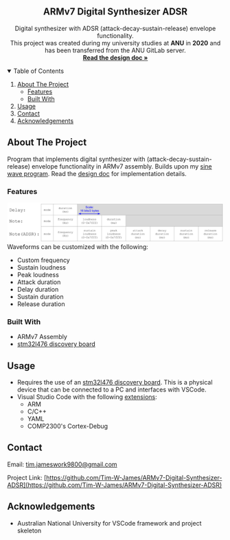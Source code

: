 <!--
*** Based on the Best-README-Template: https://github.com/othneildrew/Best-README-Template
***
*** To avoid retyping too much info. Do a search and replace for the following:
*** repo_name, project_title, project_description
-->



<!-- PROJECT LOGO -->
<br />
<p align="center">

  <h2 align="center">ARMv7 Digital Synthesizer ADSR</h2>

  <p align="center">
    Digital synthesizer with ADSR (attack-decay-sustain-release) envelope functionality.
    <br />
    This project was created during my university studies at <b>ANU</b> in <b>2020</b> and has been transferred from the ANU GitLab server.
    <br />
    <a href="https://github.com/Tim-W-James/ARMv7-Digital-Synthesizer-ADSR/blob/part-1/design-document.pdf"><strong>Read the design doc »</strong></a>
    <br />
<!--     <a href="https://github.com/Tim-W-James/repo_name">View Demo</a> -->
<!--     ·
    <a href="https://github.com/Tim-W-James/repo_name/issues">Report Bug</a> -->
<!--     ·
    <a href="https://github.com/Tim-W-James/repo_name/issues">Request Feature</a> -->
  </p>
</p>



<!-- TABLE OF CONTENTS -->
<details open="open">
  <summary>Table of Contents</summary>
  <ol>
    <li>
      <a href="#about-the-project">About The Project</a>
      <ul>
        <li><a href="#features">Features</a></li>
        <li><a href="#built-with">Built With</a></li>
      </ul>
    </li>
    <li>
        <a href="#usage">Usage</a>
    </li>
    <li><a href="#contact">Contact</a></li>
    <li><a href="#acknowledgements">Acknowledgements</a></li>
  </ol>
</details>



<!-- ABOUT THE PROJECT -->
## About The Project

<!-- [![Product Name Screen Shot][product-screenshot]](https://example.com) -->

Program that implements digital synthesizer with (attack-decay-sustain-release) envelope functionality in ARMv7 assembly. Builds upon my [sine wave program](https://github.com/Tim-W-James/ARMv7-Sine-Wave). Read the [design doc](https://github.com/Tim-W-James/ARMv7-Digital-Synthesizer-ADSR/blob/part-1/design-document.pdf) for implementation details.

### Features
![Format](https://github.com/Tim-W-James/ARMv7-Digital-Synthesizer-ADSR/blob/part-1/format.png)
Waveforms can be customized with the following:
* Custom frequency
* Sustain loudness
* Peak loudness
* Attack duration
* Delay duration
* Sustain duration
* Release duration

### Built With

* ARMv7 Assembly
* [stm32l476 discovery board](https://www.digikey.com.au/en/products/detail/stmicroelectronics/STM32L476G-DISCO/5344355)

<!-- GETTING STARTED -->
## Usage

* Requires the use of an [stm32l476 discovery board](https://www.digikey.com.au/en/products/detail/stmicroelectronics/STM32L476G-DISCO/5344355). This is a physical device that can be connected to a PC and interfaces with VSCode.
* Visual Studio Code with the following [extensions](https://marketplace.visualstudio.com/items?itemName=comp2300-anu.comp2300-extension-pack):
  - ARM
  - C/C++
  - YAML
  - COMP2300's Cortex-Debug



<!-- CONTACT -->
## Contact

Email: [tim.jameswork9800@gmail.com](mailto:tim.jameswork9800@gmail.com "tim.jameswork9800@gmail.com")

Project Link: [https://github.com/Tim-W-James/ARMv7-Digital-Synthesizer-ADSR](https://github.com/Tim-W-James/ARMv7-Digital-Synthesizer-ADSR)



<!-- ACKNOWLEDGEMENTS -->
## Acknowledgements

* Australian National University for VSCode framework and project skeleton

